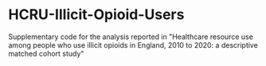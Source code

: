 # HCRU-Illicit-Opioid-Users
Supplementary code for the analysis reported in "Healthcare resource use among people who use illicit opioids in England, 2010 to 2020: a descriptive matched cohort study"

